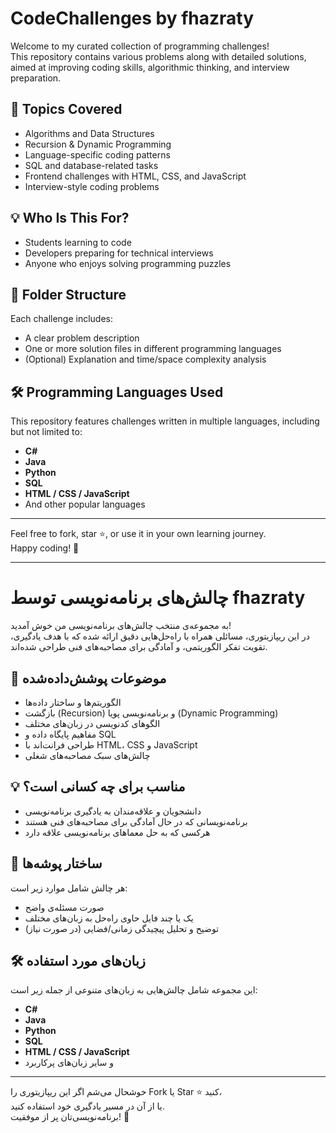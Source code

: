 # CodeChallenges by fhazraty

Welcome to my curated collection of programming challenges!  
This repository contains various problems along with detailed solutions, aimed at improving coding skills, algorithmic thinking, and interview preparation.

## 🔧 Topics Covered

- Algorithms and Data Structures  
- Recursion & Dynamic Programming  
- Language-specific coding patterns  
- SQL and database-related tasks  
- Frontend challenges with HTML, CSS, and JavaScript  
- Interview-style coding problems  

## 💡 Who Is This For?

- Students learning to code  
- Developers preparing for technical interviews  
- Anyone who enjoys solving programming puzzles  

## 📂 Folder Structure

Each challenge includes:
- A clear problem description  
- One or more solution files in different programming languages  
- (Optional) Explanation and time/space complexity analysis  

## 🛠️ Programming Languages Used

This repository features challenges written in multiple languages, including but not limited to:

- **C#**  
- **Java**  
- **Python**  
- **SQL**  
- **HTML / CSS / JavaScript**  
- And other popular languages  

---

Feel free to fork, star ⭐, or use it in your own learning journey.  
Happy coding! 🚀

---

# چالش‌های برنامه‌نویسی توسط fhazraty

به مجموعه‌ی منتخب چالش‌های برنامه‌نویسی من خوش آمدید!  
در این ریپازیتوری، مسائلی همراه با راه‌حل‌هایی دقیق ارائه شده که با هدف یادگیری، تقویت تفکر الگوریتمی، و آمادگی برای مصاحبه‌های فنی طراحی شده‌اند.

## 🔧 موضوعات پوشش‌داده‌شده

- الگوریتم‌ها و ساختار داده‌ها  
- بازگشت (Recursion) و برنامه‌نویسی پویا (Dynamic Programming)  
- الگوهای کدنویسی در زبان‌های مختلف  
- مفاهیم پایگاه داده و SQL  
- طراحی فرانت‌اند با HTML، CSS و JavaScript  
- چالش‌های سبک مصاحبه‌های شغلی  

## 💡 مناسب برای چه کسانی است؟

- دانشجویان و علاقه‌مندان به یادگیری برنامه‌نویسی  
- برنامه‌نویسانی که در حال آمادگی برای مصاحبه‌های فنی هستند  
- هرکسی که به حل معماهای برنامه‌نویسی علاقه دارد  

## 📂 ساختار پوشه‌ها

هر چالش شامل موارد زیر است:
- صورت مسئله‌ی واضح  
- یک یا چند فایل حاوی راه‌حل به زبان‌های مختلف  
- (در صورت نیاز) توضیح و تحلیل پیچیدگی زمانی/فضایی  

## 🛠️ زبان‌های مورد استفاده

این مجموعه شامل چالش‌هایی به زبان‌های متنوعی از جمله زیر است:

- **C#**  
- **Java**  
- **Python**  
- **SQL**  
- **HTML / CSS / JavaScript**  
- و سایر زبان‌های پرکاربرد

---

خوشحال می‌شم اگر این ریپازیتوری را Fork یا Star ⭐ کنید،  
یا از آن در مسیر یادگیری خود استفاده کنید.  
برنامه‌نویسی‌تان پر از موفقیت! 🚀
